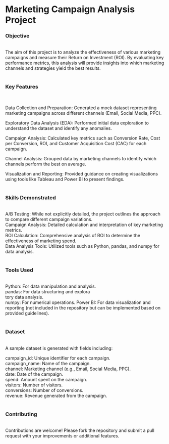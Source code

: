 <h1>Marketing Campaign Analysis Project</h1>


<h3>Objective</h3><br />
The aim of this project is to analyze the effectiveness of various marketing campaigns and measure their Return on Investment (ROI). By evaluating key performance metrics, this analysis will provide insights into which marketing channels and strategies yield the best results.<br /><br />

<h3>Key Features</h3><br />

Data Collection and Preparation: Generated a mock dataset representing marketing campaigns across different channels (Email, Social Media, PPC).<br />

Exploratory Data Analysis (EDA): Performed initial data exploration to understand the dataset and identify any anomalies.<br />

Campaign Analysis: Calculated key metrics such as Conversion Rate, Cost per Conversion, ROI, and Customer Acquisition Cost (CAC) for each campaign.<br />
 
Channel Analysis: Grouped data by marketing channels to identify which channels perform the best on average.<br />

Visualization and Reporting: Provided guidance on creating visualizations using tools like Tableau and Power BI to present findings.<br /><br />

<h3>Skills Demonstrated</h3><br />
A/B Testing: While not explicitly detailed, the project outlines the approach to compare different campaign variations.<br />
Campaign Analysis: Detailed calculation and interpretation of key marketing metrics.<br />
ROI Calculation: Comprehensive analysis of ROI to determine the effectiveness of marketing spend.<br />
Data Analysis Tools: Utilized tools such as Python, pandas, and numpy for data analysis.<br /><br />


<h3>Tools Used</h3><br />
Python: For data manipulation and analysis.<br />
pandas: For data structuring and explora<br />tory data analysis.<br />
numpy: For numerical operations.
Power BI: For data visualization and reporting (not included in the repository but can be implemented based on provided guidelines).<br /><br />


<h3>Dataset</h3><br />
A sample dataset is generated with fields including:<br />

campaign_id: Unique identifier for each campaign.<br />
campaign_name: Name of the campaign.<br />
channel: Marketing channel (e.g., Email, Social Media, PPC).<br />
date: Date of the campaign.<br />
spend: Amount spent on the campaign.<br />
visitors: Number of visitors.<br />
conversions: Number of conversions.<br />
revenue: Revenue generated from the campaign.<br /><br />

<h3>Contributing</h3><br />
Contributions are welcome! Please fork the repository and submit a pull request with your improvements or additional features.<br />
